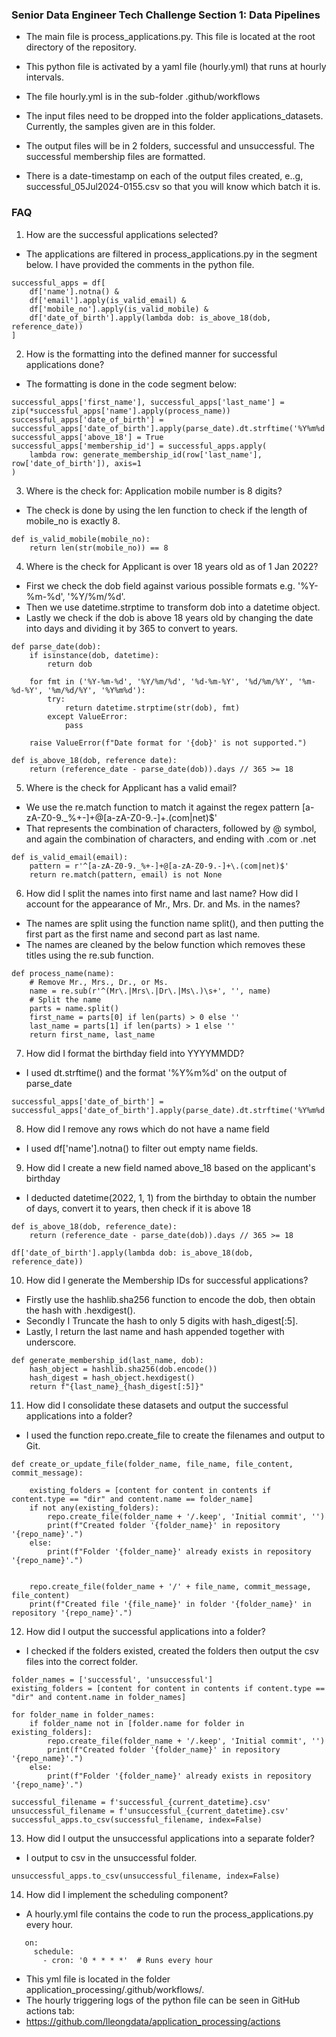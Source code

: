 ### Senior Data Engineer Tech Challenge Section 1: Data Pipelines 
* The main file is process_applications.py.  This file is located at the root directory of the repository.
* This python file is activated by a yaml file (hourly.yml) that runs at hourly intervals. 

* The file hourly.yml is in the sub-folder .github/workflows

* The input files need to be dropped into the folder applications_datasets. Currently, the samples given are in this folder. 

* The output files will be in 2 folders, successful and unsuccessful. The successful membership files are formatted.
* There is a date-timestamp on each of the output files created, e..g, successful_05Jul2024-0155.csv so that you will know which batch it is.


### FAQ

1. How are the successful applications selected?
- The applications are filtered in process_applications.py in the segment below. I have provided the comments in the python file. 
```
successful_apps = df[
    df['name'].notna() & 
    df['email'].apply(is_valid_email) & 
    df['mobile_no'].apply(is_valid_mobile) & 
    df['date_of_birth'].apply(lambda dob: is_above_18(dob, reference_date))
]
```

2. How is the formatting into the defined manner for successful applications done? 
- The formatting is done in the code segment below: 
```
successful_apps['first_name'], successful_apps['last_name'] = zip(*successful_apps['name'].apply(process_name))
successful_apps['date_of_birth'] = successful_apps['date_of_birth'].apply(parse_date).dt.strftime('%Y%m%d')
successful_apps['above_18'] = True
successful_apps['membership_id'] = successful_apps.apply(
    lambda row: generate_membership_id(row['last_name'], row['date_of_birth']), axis=1
)
```

3. Where is the check for: Application mobile number is 8 digits?
- The check is done by using the len function to check if the length of mobile_no is exactly 8.
```
def is_valid_mobile(mobile_no):
    return len(str(mobile_no)) == 8
```

4. Where is the check for Applicant is over 18 years old as of 1 Jan 2022?
- First we check the dob field against various possible formats e.g. '%Y-%m-%d', '%Y/%m/%d'.
- Then we use datetime.strptime to transform dob into a datetime object.
- Lastly we check if the dob is above 18 years old by changing the date into days and dividing it by 365 to convert to years.
```
def parse_date(dob):
    if isinstance(dob, datetime):
        return dob

    for fmt in ('%Y-%m-%d', '%Y/%m/%d', '%d-%m-%Y', '%d/%m/%Y', '%m-%d-%Y', '%m/%d/%Y', '%Y%m%d'):
        try:
            return datetime.strptime(str(dob), fmt)
        except ValueError:
            pass
    
    raise ValueError(f"Date format for '{dob}' is not supported.")

def is_above_18(dob, reference date):
    return (reference_date - parse_date(dob)).days // 365 >= 18
```

5. Where is the check for Applicant has a valid email?
- We use the re.match function to match it against the regex pattern [a-zA-Z0-9._%+-]+@[a-zA-Z0-9.-]+\.(com|net)$'
- That represents the combination of characters, followed by @ symbol, and again the combination of characters, and ending with .com or .net

```
def is_valid_email(email):
    pattern = r'^[a-zA-Z0-9._%+-]+@[a-zA-Z0-9.-]+\.(com|net)$'
    return re.match(pattern, email) is not None
```

6. How did I split the names into first name and last name? How did I account for the appearance of Mr., Mrs. Dr. and Ms. in the names?
- The names are split using the function name split(), and then putting the first part as the first name and second part as last name. 
- The names are cleaned by the below function which removes these titles using the re.sub function. 

```
def process_name(name):
    # Remove Mr., Mrs., Dr., or Ms.
    name = re.sub(r'^(Mr\.|Mrs\.|Dr\.|Ms\.)\s+', '', name)
    # Split the name
    parts = name.split()
    first_name = parts[0] if len(parts) > 0 else ''
    last_name = parts[1] if len(parts) > 1 else ''
    return first_name, last_name
```

7. How did I format the birthday field into YYYYMMDD?
- I used dt.strftime() and the format '%Y%m%d' on the output of parse_date 

```
successful_apps['date_of_birth'] = successful_apps['date_of_birth'].apply(parse_date).dt.strftime('%Y%m%d')
```

8. How did I remove any rows which do not have a name field 
- I used df['name'].notna() to filter out empty name fields.


9. How did I create a new field named above_18 based on the applicant's birthday
- I deducted datetime(2022, 1, 1) from the birthday to obtain the number of days, convert it to years, then check if it is above 18
```
def is_above_18(dob, reference_date):
    return (reference_date - parse_date(dob)).days // 365 >= 18

df['date_of_birth'].apply(lambda dob: is_above_18(dob, reference_date))
```

10. How did I generate the Membership IDs for successful applications?
- Firstly use the hashlib.sha256 function to encode the dob, then obtain the hash with .hexdigest(). 
- Secondly I Truncate the hash to only 5 digits with hash_digest[:5].
- Lastly, I return the last name and hash appended together with underscore.
```
def generate_membership_id(last_name, dob):
    hash_object = hashlib.sha256(dob.encode())
    hash_digest = hash_object.hexdigest()
    return f"{last_name}_{hash_digest[:5]}"
```

11. How did I consolidate these datasets and output the successful applications into a folder?
- I used the function repo.create_file to create the filenames and output to Git.

```
def create_or_update_file(folder_name, file_name, file_content, commit_message):

    existing_folders = [content for content in contents if content.type == "dir" and content.name == folder_name]
    if not any(existing_folders):
        repo.create_file(folder_name + '/.keep', 'Initial commit', '')
        print(f"Created folder '{folder_name}' in repository '{repo_name}'.")
    else:
        print(f"Folder '{folder_name}' already exists in repository '{repo_name}'.")


    repo.create_file(folder_name + '/' + file_name, commit_message, file_content)
    print(f"Created file '{file_name}' in folder '{folder_name}' in repository '{repo_name}'.")

```

12. How did I output the successful applications into a folder?
- I checked if the folders existed, created the folders then output the csv files into the correct folder. 

```
folder_names = ['successful', 'unsuccessful']
existing_folders = [content for content in contents if content.type == "dir" and content.name in folder_names]

for folder_name in folder_names:
    if folder_name not in [folder.name for folder in existing_folders]:
        repo.create_file(folder_name + '/.keep', 'Initial commit', '')
        print(f"Created folder '{folder_name}' in repository '{repo_name}'.")
    else:
        print(f"Folder '{folder_name}' already exists in repository '{repo_name}'.")

successful_filename = f'successful_{current_datetime}.csv'
unsuccessful_filename = f'unsuccessful_{current_datetime}.csv'
successful_apps.to_csv(successful_filename, index=False)
```

13. How did I output the unsuccessful applications into a separate folder?
- I output to csv in the unsuccessful folder. 
```
unsuccessful_apps.to_csv(unsuccessful_filename, index=False)
```

14. How did I implement the scheduling component?
- A hourly.yml file contains the code to run the process_applications.py every hour. 

```
   on:
     schedule:
       - cron: '0 * * * *'  # Runs every hour
```
- This yml file is located in the folder application_processing/.github/workflows/.
- The hourly triggering logs of the python file can be seen in GitHub actions tab: 
- https://github.com/lleongdata/application_processing/actions